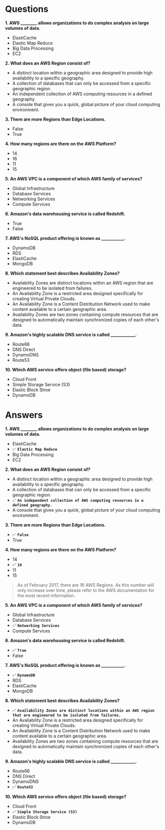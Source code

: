 # Questions

**1. AWS ________ allows organizations to do complex analysis on large volumes of data.**
- ElastiCache
- Elastic Map Reduce
- Big Data Processing
- EC2

**2. What does an AWS Region consist of?**
- A distinct location within a geographic area designed to provide high availability to a specific geography.
- A collection of databases that can only be accessed from a specific geographic region.
- An independent collection of AWS computing resources in a defined geography.
- A console that gives you a quick, global picture of your cloud computing environment.

**3. There are more Regions than Edge Locations.**
- False
- True

**4. How many regions are there on the AWS Platform?**
- 14
- 16
- 11
- 15

**5. An AWS VPC is a component of which AWS family of services?**
- Global Infrastructure
- Database Services
- Networking Services
- Compute Services

**6. Amazon's data warehousing service is called Redshift.**
- True
- False

**7. AWS's NoSQL product offering is known as ___________.**
- DynamoDB
- RDS
- ElastiCache
- MongoDB

**8. Which statement best describes Availability Zones?**
- Availability Zones are distinct locations within an AWS region that are engineered to be isolated from failures.
- An Availability Zone is a restricted area designed specifically for creating Virtual Private Clouds.
- An Availability Zone is a Content Distribution Network used to make content available to a certain geographic area.
- Availability Zones are two zones containing compute resources that are designed to automatically maintain synchronized copies of each other's data.

**9. Amazon's highly scalable DNS service is called ____________.**
- Route66
- DNS Direct
- DynamoDNS
- Route53

**10. Which AWS service offers object (file based) storage?**
- Cloud Front
- Simple Storage Service (S3)
- Elastic Block Stroe
- DynamoDB

# Answers
**1. AWS ________ allows organizations to do complex analysis on large volumes of data.**
- ElastiCache
- :white_check_mark: **`Elastic Map Reduce`**
- Big Data Processing
- EC2

**2. What does an AWS Region consist of?**
- A distinct location within a geographic area designed to provide high availability to a specific geography.
- A collection of databases that can only be accessed from a specific geographic region.
- :white_check_mark: **`An independent collection of AWS computing resources in a defined geography.`**
- A console that gives you a quick, global picture of your cloud computing environment.

**3. There are more Regions than Edge Locations.**
- :white_check_mark: **`False`**
- True

**4. How many regions are there on the AWS Platform?**
- 14
- :white_check_mark: **`16`**
- 11
- 15
> As of February 2017, there are 16 AWS Regions. As this number will only increase over time, please refer to the AWS documentation for the most recent information.


**5. An AWS VPC is a component of which AWS family of services?**
- Global Infrastructure
- Database Services
- :white_check_mark: **`Networking Services`**
- Compute Services

**6. Amazon's data warehousing service is called Redshift.**
- :white_check_mark:  **`True`**
- False

**7. AWS's NoSQL product offering is known as ___________.**
- :white_check_mark: **`DynamoDB`**
- RDS
- ElastiCache
- MongoDB

**8. Which statement best describes Availability Zones?**
- :white_check_mark: **`Availability Zones are distinct locations within an AWS region that are engineered to be isolated from failures.`**
- An Availability Zone is a restricted area designed specifically for creating Virtual Private Clouds.
- An Availability Zone is a Content Distribution Network used to make content available to a certain geographic area.
- Availability Zones are two zones containing compute resources that are designed to automatically maintain synchronized copies of each other's data.

**9. Amazon's highly scalable DNS service is called ____________.**
- Route66
- DNS Direct
- DynamoDNS
- :white_check_mark: **`Route53`**

**10. Which AWS service offers object (file based) storage?**
- Cloud Front
- :white_check_mark: **`Simple Storage Service (S3)`**
- Elastic Block Stroe
- DynamoDB
